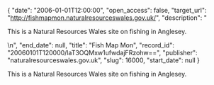 {
  "date": "2006-01-01T12:00:00", 
  "open_access": false, 
  "target_url": "http://fishmapmon.naturalresourceswales.gov.uk/", 
  "description": "<p>This is a Natural Resources Wales site on fishing in Anglesey.</p>\n", 
  "end_date": null, 
  "title": "Fish Map Mon", 
  "record_id": "20060101T120000/laT3OQMxw1ufwdajFRzohw==", 
  "publisher": "naturalresourceswales.gov.uk", 
  "slug": 16000, 
  "start_date": null
}

<p>This is a Natural Resources Wales site on fishing in Anglesey.</p>
